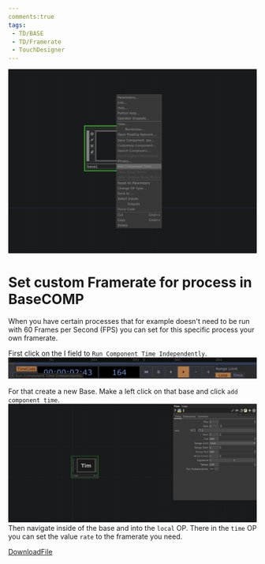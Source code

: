 ```yaml
---
comments:true
tags:
 - TD/BASE
 - TD/Framerate
 - TouchDesigner
---
```


![Set custom Framerate in Base](./img/SetCustomFrameRate1.png)

# Set custom Framerate for process in BaseCOMP
When you have certain processes that for example doesn't need to be run with 60 Frames per Second (FPS) you can set
for this specific process your own framerate. 

First click on the I field to `Run Component Time Independently`.
![Click I field Run Component Time Independently](./img/SetCustomFrameRate2.png)

For that create a new Base. Make a left click on that base and click `add component time`. 
![Set rate in local](./img/SetCustomFrameRate0.png)
Then navigate inside of the base and into  the `local` OP.
There in the `time` OP you can set the value `rate` to the framerate you need.


[DownloadFile](./files/setCustomFramerate.tox)